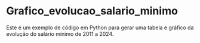 # Grafico_evolucao_salario_minimo
Este é um exemplo de código em Python para gerar uma tabela e gráfico da evolução do salário mínimo de 2011 a 2024.
